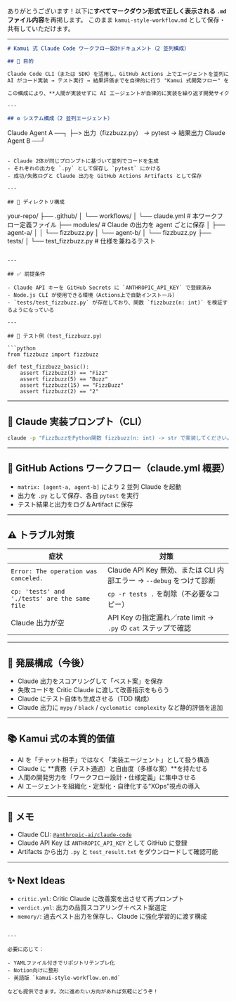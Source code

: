 ありがとうございます！以下に**すべてマークダウン形式で正しく表示される `.md` ファイル内容**を再掲します。
このまま `kamui-style-workflow.md` として保存・共有していただけます。

---

```markdown
# Kamui 式 Claude Code ワークフロー設計ドキュメント（2 並列構成）

## 🎯 目的

Claude Code CLI（または SDK）を活用し、GitHub Actions 上でエージェントを並列に実行しながら、
AI がコード実装 → テスト実行 → 結果評価までを自律的に行う "Kamui 式開発フロー" を再現する。

この構成により、**人間が実装せずに AI エージェントが自律的に実装を繰り返す開発サイクル**を実現する。

---

## ⚙ システム構成（2 並列エージェント）
```

Claude Agent A ──┐
├─> 出力（fizzbuzz.py） → pytest → 結果出力
Claude Agent B ──┘

```

- Claude 2体が同じプロンプトに基づいて並列でコードを生成
- それぞれの出力を `.py` として保存し `pytest` にかける
- 成功/失敗ログと Claude 出力を GitHub Actions Artifacts として保存

---

## 📂 ディレクトリ構成

```

your-repo/
├── .github/
│ └── workflows/
│ └── claude.yml # 本ワークフロー定義ファイル
├── modules/ # Claude の出力を agent ごとに保存
│ ├── agent-a/
│ │ └── fizzbuzz.py
│ └── agent-b/
│ └── fizzbuzz.py
├── tests/
│ └── test_fizzbuzz.py # 仕様を兼ねるテスト

````

---

## ✅ 前提条件

- Claude API キーを GitHub Secrets に `ANTHROPIC_API_KEY` で登録済み
- Node.js CLI が使用できる環境（Actions上で自動インストール）
- `tests/test_fizzbuzz.py` が存在しており、関数 `fizzbuzz(n: int)` を検証するようになっている

---

## 🧪 テスト例（test_fizzbuzz.py）

```python
from fizzbuzz import fizzbuzz

def test_fizzbuzz_basic():
    assert fizzbuzz(3) == "Fizz"
    assert fizzbuzz(5) == "Buzz"
    assert fizzbuzz(15) == "FizzBuzz"
    assert fizzbuzz(2) == "2"
````

---

## 🧱 Claude 実装プロンプト（CLI）

```bash
claude -p "FizzBuzzをPython関数 fizzbuzz(n: int) -> str で実装してください。仕様：3の倍数はFizz、5の倍数はBuzz、15の倍数はFizzBuzz、それ以外は数字の文字列を返す。"
```

---

## 📄 GitHub Actions ワークフロー（claude.yml 概要）

- `matrix: [agent-a, agent-b]` により 2 並列 Claude を起動
- 出力を `.py` として保存、各自 `pytest` を実行
- テスト結果と出力をログ＆Artifact に保存

---

## ⚠️ トラブル対策

| 症状                                          | 対策                                                                |
| --------------------------------------------- | ------------------------------------------------------------------- |
| `Error: The operation was canceled.`          | Claude API Key 無効、または CLI 内部エラー → `--debug` をつけて診断 |
| `cp: 'tests' and './tests' are the same file` | `cp -r tests .` を削除（不必要なコピー）                            |
| Claude 出力が空                               | API Key の指定漏れ／rate limit → `.py` の `cat` ステップで確認      |

---

## 🔁 発展構成（今後）

- Claude 出力をスコアリングして「ベスト案」を保存
- 失敗コードを Critic Claude に渡して改善指示をもらう
- Claude にテスト自体も生成させる（TDD 構成）
- Claude 出力に `mypy` / `black` / `cyclomatic complexity` など静的評価を追加

---

## 📚 Kamui 式の本質的価値

- AI を「チャット相手」ではなく「実装エージェント」として扱う構造
- Claude に \*\*責務（テスト通過）と自由度（多様な案）\*\*を持たせる
- 人間の開発労力を「ワークフロー設計・仕様定義」に集中させる
- AI エージェントを組織化・定型化・自律化する“XOps”視点の導入

---

## 📝 メモ

- Claude CLI: [`@anthropic-ai/claude-code`](https://www.npmjs.com/package/@anthropic-ai/claude-code)
- Claude API Key は `ANTHROPIC_API_KEY` として GitHub に登録
- Artifacts から出力 `.py` と `test_result.txt` をダウンロードして確認可能

---

## ✨ Next Ideas

- `critic.yml`: Critic Claude に改善案を出させて再プロンプト
- `verdict.yml`: 出力の品質スコアリング＋ベスト案選定
- `memory/`: 過去ベスト出力を保存し、Claude に強化学習的に渡す構成

```

---

必要に応じて：

- YAMLファイル付きでリポジトリテンプレ化
- Notion向けに整形
- 英語版 `kamui-style-workflow.en.md`

なども提供できます。次に進めたい方向があれば気軽にどうぞ！
```
